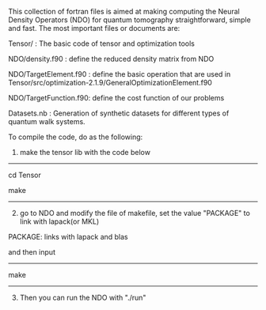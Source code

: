 

This collection of fortran files is aimed at making computing the Neural Density Operators (NDO) for quantum tomography straightforward, simple and fast. The most important files or  documents are:

Tensor/               : The basic code of tensor and optimization tools

NDO/density.f90       : define the reduced density matrix from NDO

NDO/TargetElement.f90 : define the basic operation that are used in Tensor/src/optimization-2.1.9/GeneralOptimizationElement.f90

NDO/TargetFunction.f90: define the cost function of our problems

Datasets.nb           : Generation of synthetic datasets for different types of quantum walk systems.


To compile the code, do as the following:

1. make the tensor lib with the code below

-----------
cd Tensor 

make

------------

2. go to NDO and modify the file of makefile, set the value "PACKAGE" to link with lapack(or MKL)

PACKAGE:  links with  lapack and blas

and then input

-----------
make

------------

3. Then you can run the NDO with "./run"

